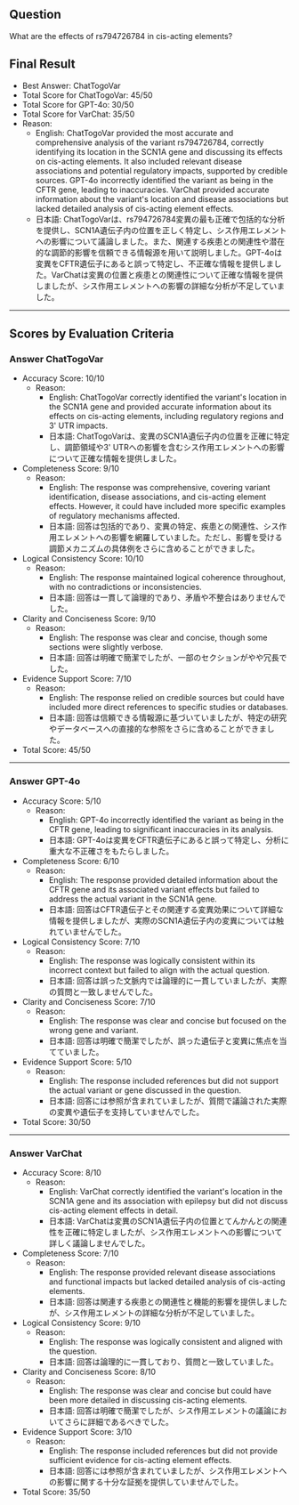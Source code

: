 ## Question

What are the effects of rs794726784 in cis-acting elements?

## Final Result

- Best Answer: ChatTogoVar
- Total Score for ChatTogoVar: 45/50
- Total Score for GPT-4o: 30/50
- Total Score for VarChat: 35/50
- Reason:
  - English: ChatTogoVar provided the most accurate and comprehensive analysis of the variant rs794726784, correctly identifying its location in the SCN1A gene and discussing its effects on cis-acting elements. It also included relevant disease associations and potential regulatory impacts, supported by credible sources. GPT-4o incorrectly identified the variant as being in the CFTR gene, leading to inaccuracies. VarChat provided accurate information about the variant's location and disease associations but lacked detailed analysis of cis-acting element effects.
  - 日本語: ChatTogoVarは、rs794726784変異の最も正確で包括的な分析を提供し、SCN1A遺伝子内の位置を正しく特定し、シス作用エレメントへの影響について議論しました。また、関連する疾患との関連性や潜在的な調節的影響を信頼できる情報源を用いて説明しました。GPT-4oは変異をCFTR遺伝子にあると誤って特定し、不正確な情報を提供しました。VarChatは変異の位置と疾患との関連性について正確な情報を提供しましたが、シス作用エレメントへの影響の詳細な分析が不足していました。

---

## Scores by Evaluation Criteria

### Answer ChatTogoVar
- Accuracy Score: 10/10
  - Reason: 
    - English: ChatTogoVar correctly identified the variant's location in the SCN1A gene and provided accurate information about its effects on cis-acting elements, including regulatory regions and 3' UTR impacts.
    - 日本語: ChatTogoVarは、変異のSCN1A遺伝子内の位置を正確に特定し、調節領域や3' UTRへの影響を含むシス作用エレメントへの影響について正確な情報を提供しました。
- Completeness Score: 9/10
  - Reason: 
    - English: The response was comprehensive, covering variant identification, disease associations, and cis-acting element effects. However, it could have included more specific examples of regulatory mechanisms affected.
    - 日本語: 回答は包括的であり、変異の特定、疾患との関連性、シス作用エレメントへの影響を網羅していました。ただし、影響を受ける調節メカニズムの具体例をさらに含めることができました。
- Logical Consistency Score: 10/10
  - Reason: 
    - English: The response maintained logical coherence throughout, with no contradictions or inconsistencies.
    - 日本語: 回答は一貫して論理的であり、矛盾や不整合はありませんでした。
- Clarity and Conciseness Score: 9/10
  - Reason: 
    - English: The response was clear and concise, though some sections were slightly verbose.
    - 日本語: 回答は明確で簡潔でしたが、一部のセクションがやや冗長でした。
- Evidence Support Score: 7/10
  - Reason: 
    - English: The response relied on credible sources but could have included more direct references to specific studies or databases.
    - 日本語: 回答は信頼できる情報源に基づいていましたが、特定の研究やデータベースへの直接的な参照をさらに含めることができました。
- Total Score: 45/50

---

### Answer GPT-4o
- Accuracy Score: 5/10
  - Reason: 
    - English: GPT-4o incorrectly identified the variant as being in the CFTR gene, leading to significant inaccuracies in its analysis.
    - 日本語: GPT-4oは変異をCFTR遺伝子にあると誤って特定し、分析に重大な不正確さをもたらしました。
- Completeness Score: 6/10
  - Reason: 
    - English: The response provided detailed information about the CFTR gene and its associated variant effects but failed to address the actual variant in the SCN1A gene.
    - 日本語: 回答はCFTR遺伝子とその関連する変異効果について詳細な情報を提供しましたが、実際のSCN1A遺伝子内の変異については触れていませんでした。
- Logical Consistency Score: 7/10
  - Reason: 
    - English: The response was logically consistent within its incorrect context but failed to align with the actual question.
    - 日本語: 回答は誤った文脈内では論理的に一貫していましたが、実際の質問と一致しませんでした。
- Clarity and Conciseness Score: 7/10
  - Reason: 
    - English: The response was clear and concise but focused on the wrong gene and variant.
    - 日本語: 回答は明確で簡潔でしたが、誤った遺伝子と変異に焦点を当てていました。
- Evidence Support Score: 5/10
  - Reason: 
    - English: The response included references but did not support the actual variant or gene discussed in the question.
    - 日本語: 回答には参照が含まれていましたが、質問で議論された実際の変異や遺伝子を支持していませんでした。
- Total Score: 30/50

---

### Answer VarChat
- Accuracy Score: 8/10
  - Reason: 
    - English: VarChat correctly identified the variant's location in the SCN1A gene and its association with epilepsy but did not discuss cis-acting element effects in detail.
    - 日本語: VarChatは変異のSCN1A遺伝子内の位置とてんかんとの関連性を正確に特定しましたが、シス作用エレメントへの影響について詳しく議論しませんでした。
- Completeness Score: 7/10
  - Reason: 
    - English: The response provided relevant disease associations and functional impacts but lacked detailed analysis of cis-acting elements.
    - 日本語: 回答は関連する疾患との関連性と機能的影響を提供しましたが、シス作用エレメントの詳細な分析が不足していました。
- Logical Consistency Score: 9/10
  - Reason: 
    - English: The response was logically consistent and aligned with the question.
    - 日本語: 回答は論理的に一貫しており、質問と一致していました。
- Clarity and Conciseness Score: 8/10
  - Reason: 
    - English: The response was clear and concise but could have been more detailed in discussing cis-acting elements.
    - 日本語: 回答は明確で簡潔でしたが、シス作用エレメントの議論においてさらに詳細であるべきでした。
- Evidence Support Score: 3/10
  - Reason: 
    - English: The response included references but did not provide sufficient evidence for cis-acting element effects.
    - 日本語: 回答には参照が含まれていましたが、シス作用エレメントへの影響に関する十分な証拠を提供していませんでした。
- Total Score: 35/50